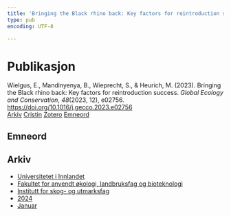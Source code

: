 ```yaml
---
title: 'Bringing the Black rhino back: Key factors for reintroduction success'
type: pub
encoding: UTF-8

---
```

<h1>Publikasjon</h1>
<article id="csl-bib-container-IT86PGN5" class="csl-bib-container">
  <div class="csl-bib-body"> <div class="csl-entry">Wielgus, E., Mandinyenya, B., Wieprecht, S., &#38; Heurich, M. (2023). Bringing the Black rhino back: Key factors for reintroduction success. <i>Global Ecology and Conservation</i>, <i>48</i>(2023, 12), e02756. <a href="https://doi.org/10.1016/j.gecco.2023.e02756">https://doi.org/10.1016/j.gecco.2023.e02756</a></div> </div>
  <div class="csl-bib-buttons">
    <a href="#taxonomy-article-IT86PGN5" alt="archive" class="csl-bib-button">Arkiv</a>
    <a href="https://app.cristin.no/results/show.jsf?id=2220023" alt="Cristin" class="csl-bib-button">Cristin</a>
    <a href="http://zotero.org/groups/5881554/items/IT86PGN5" alt="Zotero" class="csl-bib-button">Zotero</a>
    <a href="#keywords-article-IT86PGN5" alt="keywords" class="csl-bib-button">Emneord</a>
  </div>
  <div id="csl-bib-meta-container-IT86PGN5"></div>
</article>
<div id="csl-bib-meta-IT86PGN5" class="csl-bib-meta">
  <article id="keywords-article-IT86PGN5" class="keywords-article">
    <h1>Emneord</h1>
    
  </article>
  <article id="taxonomy-article-IT86PGN5" class="taxonomy-article">
    <h1>Arkiv</h1>
    <ul>
      <li><a href="{{< params subfolder >}}nn/archive/?key=3DCRN523">Universitetet i Innlandet</a></li>
      <li><a href="{{< params subfolder >}}nn/archive/?key=T77LXH6D">Fakultet for anvendt økologi, landbruksfag og bioteknologi</a></li>
      <li><a href="{{< params subfolder >}}nn/archive/?key=7TRARPE3">Institutt for skog- og utmarksfag</a></li>
      <li><a href="{{< params subfolder >}}nn/archive/?key=A4XX8HDP">2024</a></li>
      <li><a href="{{< params subfolder >}}nn/archive/?key=GPHHIU95">Januar</a></li>
    </ul>
  </article>
</div>
